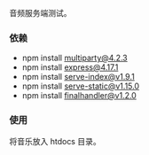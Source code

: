 
音频服务端测试。

### 依赖

- npm install multiparty@4.2.3
- npm install express@4.17.1
- npm install serve-index@v1.9.1
- npm install serve-static@v1.15.0
- npm install finalhandler@v1.2.0


### 使用

将音乐放入 htdocs 目录。
